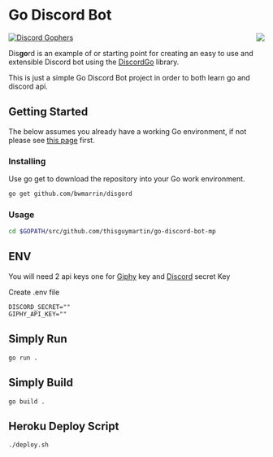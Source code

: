 # Go Discord Bot


 [![Discord Gophers](https://img.shields.io/badge/Discord%20Gophers-%23info-blue.svg)](https://discord.gg/0f1SbxBZjYq9jLBk)
<img align="right" src="https://media.giphy.com/media/1AN73nSrDYhiM/giphy.gif">

Dis**go**rd is an example of or starting point for creating an easy to use and 
extensible Discord bot using the [DiscordGo](https://github.com/bwmarrin/discordgo) 
library.

This is just a simple Go Discord Bot project in order to both learn go and discord api.

## Getting Started

The below assumes you already have a working Go environment, if not please see
[this page](https://golang.org/doc/install) first.

### Installing

Use go get to download the repository into your Go work environment.

```sh
go get github.com/bwmarrin/disgord
```

### Usage
```sh
cd $GOPATH/src/github.com/thisguymartin/go-discord-bot-mp
```

## ENV  
You will need 2 api keys one for [Giphy](https://giphy.com) key and [Discord](https://discord.com/developers/docs/intro) secret Key

Create .env file
```
DISCORD_SECRET=""
GIPHY_API_KEY=""
```


## Simply Run 
```
go run .
```

## Simply Build 
```
go build .
```

## Heroku Deploy Script
```
./deploy.sh
```

